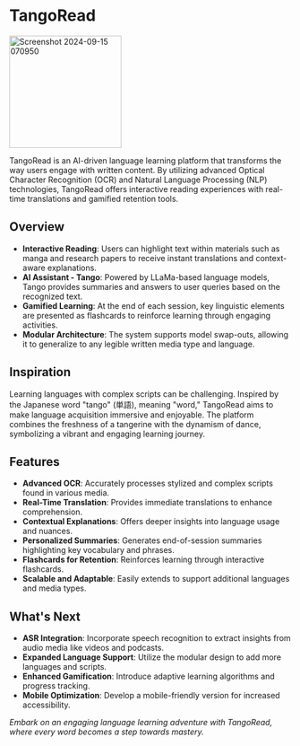 # TangoRead

<img src="https://github.com/user-attachments/assets/99180fcf-b5a6-4e1a-b252-956b3cfef06d" alt="Screenshot 2024-09-15 070950" width="200">

TangoRead is an AI-driven language learning platform that transforms the way users engage with written content. By utilizing advanced Optical Character Recognition (OCR) and Natural Language Processing (NLP) technologies, TangoRead offers interactive reading experiences with real-time translations and gamified retention tools.

## Overview

- **Interactive Reading**: Users can highlight text within materials such as manga and research papers to receive instant translations and context-aware explanations.
- **AI Assistant - Tango**: Powered by LLaMa-based language models, Tango provides summaries and answers to user queries based on the recognized text.
- **Gamified Learning**: At the end of each session, key linguistic elements are presented as flashcards to reinforce learning through engaging activities.
- **Modular Architecture**: The system supports model swap-outs, allowing it to generalize to any legible written media type and language.

## Inspiration

Learning languages with complex scripts can be challenging. Inspired by the Japanese word "tango" (単語), meaning "word," TangoRead aims to make language acquisition immersive and enjoyable. The platform combines the freshness of a tangerine with the dynamism of dance, symbolizing a vibrant and engaging learning journey.

## Features

- **Advanced OCR**: Accurately processes stylized and complex scripts found in various media.
- **Real-Time Translation**: Provides immediate translations to enhance comprehension.
- **Contextual Explanations**: Offers deeper insights into language usage and nuances.
- **Personalized Summaries**: Generates end-of-session summaries highlighting key vocabulary and phrases.
- **Flashcards for Retention**: Reinforces learning through interactive flashcards.
- **Scalable and Adaptable**: Easily extends to support additional languages and media types.

## What's Next

- **ASR Integration**: Incorporate speech recognition to extract insights from audio media like videos and podcasts.
- **Expanded Language Support**: Utilize the modular design to add more languages and scripts.
- **Enhanced Gamification**: Introduce adaptive learning algorithms and progress tracking.
- **Mobile Optimization**: Develop a mobile-friendly version for increased accessibility.

*Embark on an engaging language learning adventure with TangoRead, where every word becomes a step towards mastery.*
